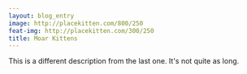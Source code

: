 ```yaml
---
layout: blog_entry
image: http://placekitten.com/800/250
feat-img: http://placekitten.com/300/250
title: Moar Kittens
---
```

This is a different description from the last one. It's not quite as long.
